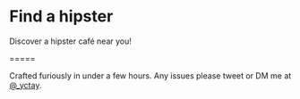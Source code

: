 # Find a hipster

Discover a hipster café near you!

=====

Crafted furiously in under a few hours. Any issues please tweet or DM me at [@_yctay](https://twitter.com/_yctay).